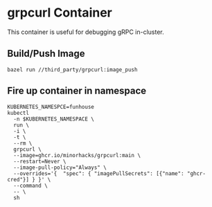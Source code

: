# grpcurl Container

This container is useful for debugging gRPC in-cluster.

## Build/Push Image

```
bazel run //third_party/grpcurl:image_push
```

## Fire up container in namespace

```
KUBERNETES_NAMESPCE=funhouse
kubectl 
  -n $KUBERNETES_NAMESPACE \
  run \
  -i \
  -t \
  --rm \
  grpcurl \
  --image=ghcr.io/minorhacks/grpcurl:main \
  --restart=Never \
  --image-pull-policy="Always" \
  --overrides='{  "spec": { "imagePullSecrets": [{"name": "ghcr-cred"}] } }' \
  --command \
  -- \
  sh
```